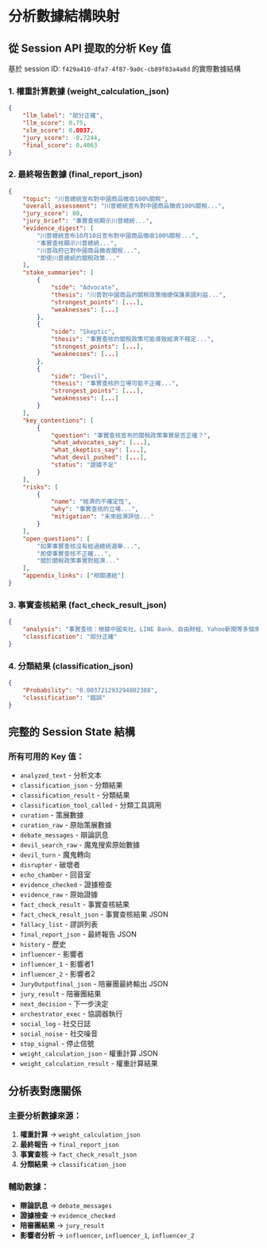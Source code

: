 # 分析數據結構映射

## 從 Session API 提取的分析 Key 值

基於 session ID: `f429a410-dfa7-4f87-9a0c-cb89f83a4a8d` 的實際數據結構

### 1. 權重計算數據 (weight_calculation_json)
```json
{
    "llm_label": "部分正確",
    "llm_score": 0.75,
    "slm_score": 0.0037,
    "jury_score": -0.7244,
    "final_score": 0.4063
}
```

### 2. 最終報告數據 (final_report_json)
```json
{
    "topic": "川普總統宣布對中國商品徵收100%關稅",
    "overall_assessment": "川普總統宣布對中國商品徵收100%關稅...",
    "jury_score": 80,
    "jury_brief": "事實查核顯示川普總統...",
    "evidence_digest": [
        "川普總統宣布10月10日宣布對中國商品徵收100%關稅...",
        "事實查核顯示川普總統...",
        "川普政府已對中國商品徵收關稅...",
        "即使川普總統的關稅政策..."
    ],
    "stake_summaries": [
        {
            "side": "Advocate",
            "thesis": "川普對中國商品的關稅政策強硬保護美國利益...",
            "strongest_points": [...],
            "weaknesses": [...]
        },
        {
            "side": "Skeptic", 
            "thesis": "事實查核的關稅政策可能導致經濟不穩定...",
            "strongest_points": [...],
            "weaknesses": [...]
        },
        {
            "side": "Devil",
            "thesis": "事實查核的立場可能不正確...",
            "strongest_points": [...],
            "weaknesses": [...]
        }
    ],
    "key_contentions": [
        {
            "question": "事實查核宣布的關稅政策事實是否正確？",
            "what_advocates_say": [...],
            "what_skeptics_say": [...],
            "what_devil_pushed": [...],
            "status": "證據不足"
        }
    ],
    "risks": [
        {
            "name": "經濟的不確定性",
            "why": "事實查核的立場...",
            "mitigation": "未來經濟評估..."
        }
    ],
    "open_questions": [
        "如果事實查核沒有經過總統選舉...",
        "即使事實查核不正確...",
        "關於關稅政策事實對經濟..."
    ],
    "appendix_links": ["相關連結"]
}
```

### 3. 事實查核結果 (fact_check_result_json)
```json
{
    "analysis": "事實查核：根據中國央社、LINE Bank、自由財經、Yahoo新聞等多個來源...",
    "classification": "部分正確"
}
```

### 4. 分類結果 (classification_json)
```json
{
    "Probability": "0.003721293294802308",
    "classification": "錯誤"
}
```

## 完整的 Session State 結構

### 所有可用的 Key 值：
- `analyzed_text` - 分析文本
- `classification_json` - 分類結果
- `classification_result` - 分類結果
- `classification_tool_called` - 分類工具調用
- `curation` - 策展數據
- `curation_raw` - 原始策展數據
- `debate_messages` - 辯論訊息
- `devil_search_raw` - 魔鬼搜索原始數據
- `devil_turn` - 魔鬼轉向
- `disrupter` - 破壞者
- `echo_chamber` - 回音室
- `evidence_checked` - 證據檢查
- `evidence_raw` - 原始證據
- `fact_check_result` - 事實查核結果
- `fact_check_result_json` - 事實查核結果 JSON
- `fallacy_list` - 謬誤列表
- `final_report_json` - 最終報告 JSON
- `history` - 歷史
- `influencer` - 影響者
- `influencer_1` - 影響者1
- `influencer_2` - 影響者2
- `JuryOutputfinal_json` - 陪審團最終輸出 JSON
- `jury_result` - 陪審團結果
- `next_decision` - 下一步決定
- `orchestrator_exec` - 協調器執行
- `social_log` - 社交日誌
- `social_noise` - 社交噪音
- `stop_signal` - 停止信號
- `weight_calculation_json` - 權重計算 JSON
- `weight_calculation_result` - 權重計算結果

## 分析表對應關係

### 主要分析數據來源：
1. **權重計算** → `weight_calculation_json`
2. **最終報告** → `final_report_json` 
3. **事實查核** → `fact_check_result_json`
4. **分類結果** → `classification_json`

### 輔助數據：
- **辯論訊息** → `debate_messages`
- **證據檢查** → `evidence_checked`
- **陪審團結果** → `jury_result`
- **影響者分析** → `influencer`, `influencer_1`, `influencer_2`
